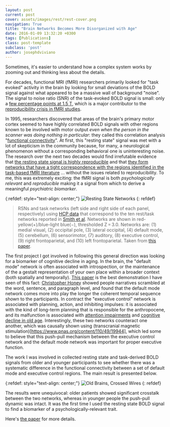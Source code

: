 ```yaml
---
layout: post
current: post
cover: assets/images/rest/rest-cover.png
navigation: True
title: "Brain Networks Becomes More Disorganized with Age"
date: 2016-01-09 13:32:20 +0300
tags: [Publications]
class: post-template
subclass: 'post'
author: josephdviviano
---
```

Sometimes, it's easier to understand how a complex system works by zooming out and thinking less about the details.

For decades, functional MRI (fMRI) researchers primarily looked for "task evoked" activity in the brain by looking for small deviations of the BOLD signal against what appeared to be a massive wall of background "noise". The signal to noise ratio (SNR) of the task-evoked BOLD signal is small: only a [few percentage points at 1.5 T](https://onlinelibrary.wiley.com/doi/full/10.1002/1522-2594%28200012%2944%3A6%3C925%3A%3AAID-MRM14%3E3.0.CO%3B2-M), which is a major contributor to the [reproducibility crisis in fMRI studies](https://www.nature.com/articles/s42003-018-0073-z).

In 1995, researchers discovered that areas of the brain's primary motor cortex seemed to have highly correlated BOLD signals with other regions known to be involved with motor output *even when the person in the scanner was doing nothing in particular*: they called this correlation analysis "[functional connectivity](https://onlinelibrary.wiley.com/doi/abs/10.1002/mrm.1910340409)". At first, this "resting state" signal was met with a lot of skepticism in the community because, for many, a neurological phenomenon without a corresponding behavioral one is uninteresting noise. The research over the next two decades would find irrefutable evidence that [the resting state signal is highly reproducible](https://www.pnas.org/content/103/37/13848.short) and that [they form networks that have a tight correspondence with the regions identified in the task-based fMRI literature](https://www.pnas.org/content/106/31/13040.short) ... without the issues related to reproducibility. To me, this was extremely exciting: the fMRI signal is both *psychologically relevant* and *reproducible* making it a signal from which to derive a meaningful *psychiatric biomarker*.

{:refdef: style="text-align: center;"}
![Resting State Networks]({{site.baseurl}}/assets/images/rest/rest-task.png)
{: refdef}

> RSNs and task networks (left side and right side of each panel, respectively) using [HCP data](http://www.humanconnectomeproject.org/) that correspond to the ten rest/task networks reported in [Smith et al](https://www.pnas.org/content/106/31/13040.short). Networks are shown in red-yellow(+)/blue-light blue(−), thresholded Z = 3.0. Networks are: (1) medial visual, (2) occipital pole, (3) lateral occipital, (4) default mode, (5) cerebellum, (6) sensorimotor, (7) auditory, (8) executive control, (9) right frontoparietal, and (10) left frontoparietal. Taken from [this paper](https://www.nature.com/articles/s41598-018-35209-6).

The first project I got involved in following this general direction was looking for a biomarker of cognitive decline in aging. In the brain, the "default mode" network is often associated with introspection, or the maintenance of the a gestalt representation of your own place within a broader context (both spatially and temporally). [This paper](https://pubmed.ncbi.nlm.nih.gov/27424918/) is the best demonstration I have seen of this fact: [Christopher Honey](http://www.honeylab.org/) showed people narratives scrambled at the word, sentence, and paragraph level, and found that the default mode network comes more into play the longer the coherent temporal sequence shown to the participants. In contract the "executive control" network is associated with planning, action, and inhibiting impulses: it is associated with the kind of long-term planning that is responsible for the anthropocene, and its malfunction is associated with [attention impairments](https://www.sciencedirect.com/science/article/abs/pii/S0010945215003068) and [cognitive decline in old age](https://pubmed.ncbi.nlm.nih.gov/24583406/). Interestingly, these two networks counteract one another, which was causally shown using (transcranial magnetic stimulation)[https://www.pnas.org/content/110/49/19944], which led some to believe that this push-pull mechanism between the executive control network and the default mode network was important for proper executive function.

The work I was involved in collected resting state and task-derived BOLD signals from older and younger participants to see whether there was a systematic difference in the functional connectivity between a set of default mode and executive control regions. The main result is presented below.

{:refdef: style="text-align: center;"}
![Old Brains, Crossed Wires]({{site.baseurl}}/assets/images/rest/old-vs-young.png)
{: refdef}

The results were unequivocal: older patients showed significant crosstalk between the two networks, whereas in younger people the push-pull dynamic was intact. It was the first time I used the resting state BOLD signal to find a biomarker of a psychologically-relevant trait.

Here's [the paper](https://www.sciencedirect.com/science/article/abs/pii/S0197458016300896) for more details.
